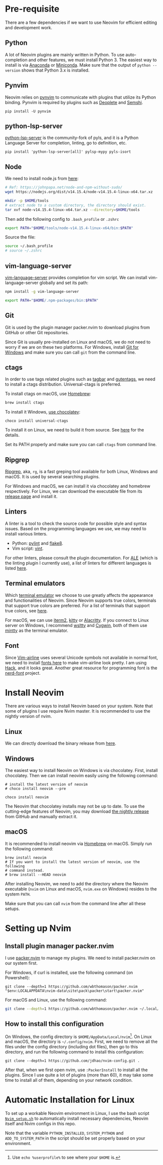 # Pre-requisite

There are a few dependencies if we want to use Neovim for efficient editing
and development work.

## Python

A lot of Neovim plugins are mainly written in Python. To use auto-completion
and other features, we must install Python 3. The easiest way to install is via
[Anaconda](https://www.anaconda.com/distribution/#download-section) or [Miniconda](https://docs.conda.io/en/latest/miniconda.html). Make sure that the
output of `python --version` shows that Python 3.x is installed.

## Pynvim

Neovim relies on [pynvim](https://github.com/neovim/pynvim) to communicate with
plugins that utilize its Python binding. Pynvim is required by plugins such as
[Deoplete](https://github.com/Shougo/deoplete.nvim) and [Semshi](https://github.com/numirias/semshi).

```
pip install -U pynvim
```

## python-lsp-server

[python-lsp-server](https://github.com/python-lsp/python-lsp-server) is the community-fork of pyls, and it is a Python Language Server for completion,
linting, go to definition, etc.

```
pip install 'python-lsp-server[all]' pylsp-mypy pyls-isort
```

## Node

We need to install node.js from [here](https://nodejs.org/en/download/):

```bash
# Ref: https://johnpapa.net/node-and-npm-without-sudo/
wget https://nodejs.org/dist/v14.15.4/node-v14.15.4-linux-x64.tar.xz

mkdir -p $HOME/tools
# extract node to a custom directory, the directory should exist.
tar xvf node-v14.15.4-linux-x64.tar.xz --directory=$HOME/tools
```

Then add the following config to `.bash_profile` or `.zshrc`

```bash
export PATH="$HOME/tools/node-v14.15.4-linux-x64/bin:$PATH"
```

Source the file:

```bash
source ~/.bash_profile
# source ~/.zshrc
```

## vim-language-server

[vim-language-server](https://github.com/iamcco/vim-language-server) provides
completion for vim script. We can install vim-language-server globally and set
its path:

```bash
npm install -g vim-language-server

export PATH="$HOME/.npm-packages/bin:$PATH"
```

## Git

Git is used by the plugin manager packer.nvim to download plugins from GitHub
or other Git repositories.

Since Git is usually pre-installed on Linux and macOS, we do not need to worry
if we are on these two platforms. For Windows, install [Git for
Windows](https://git-scm.com/download/win) and make sure you can call `git`
from the command line.

## ctags

In order to use tags related plugins such as
[tagbar](/github.com/majutsushi/tagbar) and
[gutentags](https://github.com/ludovicchabant/vim-gutentags), we need to
install a ctags distribution. Universal-ctags is preferred.

To install ctags on macOS, use [Homebrew](https://github.com/universal-ctags/homebrew-universal-ctags):

```bash
brew install ctags
```

To install it Windows, [use chocolatey](https://chocolatey.org/packages/universal-ctags):

```
choco install universal-ctags
```

To install it on Linux, we need to build it from source. See [here](https://askubuntu.com/a/836521/768311)
for the details.

Set its PATH properly and make sure you can call `ctags` from command line.

## Ripgrep

[Ripgrep](https://github.com/BurntSushi/ripgrep), aka, `rg`, is a fast greping
tool available for both Linux, Windows and macOS. It is used by several
searching plugins.

For Windows and macOS, we can install it via chocolatey and homebrew
respectively. For Linux, we can download the executable file from its [release
page](https://github.com/BurntSushi/ripgrep/releases) and install it.

## Linters

A linter is a tool to check the source code for possible style and syntax
issues. Based on the programming languages we use, we may need to install
various linters.

+ Python: [pylint](https://github.com/PyCQA/pylint) and [flake8](https://github.com/PyCQA/flake8).
+ Vim script: [vint](https://github.com/Kuniwak/vint).

For other linters, please consult the plugin documentation. For
[ALE](https://github.com/dense-analysis/ale) (which is the linting plugin I
currently use), a list of linters for different languages is
listed [here](https://github.com/dense-analysis/ale/blob/master/supported-tools.md).

## Terminal emulators

Which [terminal emulator](https://en.wikipedia.org/wiki/Terminal_emulator) we
choose to use greatly affects the appearance and functionalities of Neovim.
Since Neovim supports true colors, terminals that support true colors are
preferred. For a list of terminals that support true colors, see
[here](https://github.com/termstandard/colors).

For macOS, we can use [iterm2](https://www.iterm2.com/), [kitty](https://sw.kovidgoyal.net/kitty/) or [Alacritty](https://github.com/jwilm/alacritty).
If you connect to Linux server on Windows, I recommend [wsltty](https://github.com/mintty/wsltty) and
[Cygwin](https://www.cygwin.com/), both of them use [mintty](https://github.com/mintty/mintty) as the terminal emulator.

## Font

Since [Vim-airline](https://github.com/vim-airline/vim-airline) uses several
Unicode symbols not available in normal font, we need to install [fonts
here](https://github.com/powerline/fonts) to make vim-airline look pretty. I am
using [Hack](https://github.com/powerline/fonts/tree/master/Hack), and it looks
great. Another great resource for programming font is the
[nerd-font](https://github.com/ryanoasis/nerd-fonts) project.

# Install Neovim

There are various ways to install Neovim based on your system. Note that some
of plugins I use require Nvim master. It is recommended to use the nightly
version of nvim.

## Linux

We can directly download the binary release from [here](https://github.com/neovim/neovim/releases/download/nightly/nvim-linux64.tar.gz).

## Windows

The easiest way to install Neovim on Windows is via chocolatey. First, install
chocolatey. Then we can install neovim easily using the following command:

```
# install the latest version of neovim
# choco install neovim --pre

choco install neovim
```

The Neovim that chocolatey installs may not be up to date. To use the
cutting-edge features of Neovim, you may download [the nightly
release](https://github.com/neovim/neovim/releases/download/nightly/nvim-win64.zip) from GitHub and manually extract it.

## macOS

It is recommended to install neovim via [Homebrew](https://brew.sh/) on macOS.
Simply run the following command:

```
brew install neovim
# If you want to install the latest version of neovim, use the following
# command instead.
# brew install --HEAD neovim
```

After installing Neovim, we need to add the directory where the Neovim
executable (`nvim` on Linux and macOS, `nvim.exe` on Windows) resides to the
system `PATH`.

Make sure that you can call `nvim` from the command line after all these
setups.

# Setting up Nvim

## Install plugin manager packer.nvim

I use [packer.nvim](https://github.com/wbthomason/packer.nvim) to manage my
plugins. We need to install packer.nvim on our system first.

For Windows, if curl is installed, use the following command (on Powershell):

```
git clone --depth=1 https://github.com/wbthomason/packer.nvim "$env:LOCALAPPDATA\nvim-data\site\pack\packer\start\packer.nvim"
```

For macOS and Linux, use the following command:

```bash
git clone --depth=1 https://github.com/wbthomason/packer.nvim ~/.local/share/nvim/site/pack/packer/start/packer.nvim
```

## How to install this configuration

On Windows, the config directory is `$HOME/AppData/Local/nvim`[^1]. On Linux
and macOS, the directory is `~/.config/nvim`. First, we need to remove all the
files under the config directory (including dot files), then go to this
directory, and run the following command to install this configuration:

```
git clone --depth=1 https://github.com/jdhao/nvim-config.git .
```

After that, when we first open nvim, use `:PackerInstall` to install all the
plugins. Since I use quite a lot of plugins (more than 60), it may take some
time to install all of them, depending on your network condition.

# Automatic Installation for Linux #

To set up a workable Neovim environment in Linux, I use the bash script
[`Nvim_setup.sh`](Nvim_setup.sh) to automatically install necessary
dependencies, Neovim itself and Nvim configs in this repo.

Note that the variable `PYTHON_INSTALLED`, `SYSTEM_PYTHON` and
`ADD_TO_SYSTEM_PATH` in the script should be set properly based on your
environment.

[^1]: Use `echo %userprofile%` to see where your `$HOME` is.

